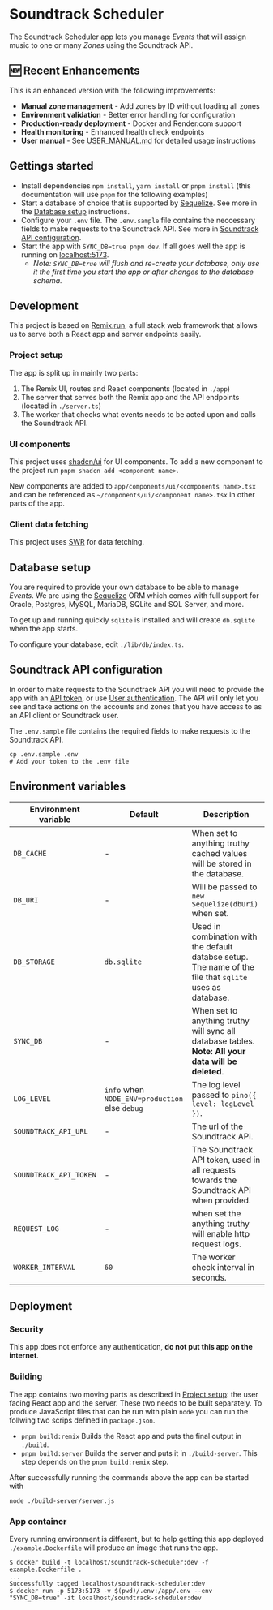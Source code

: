 # Soundtrack Scheduler

The Soundtrack Scheduler app lets you manage _Events_ that will assign music to one or many _Zones_ using the Soundtrack API.

## 🆕 Recent Enhancements

This is an enhanced version with the following improvements:
- **Manual zone management** - Add zones by ID without loading all zones
- **Environment validation** - Better error handling for configuration
- **Production-ready deployment** - Docker and Render.com support
- **Health monitoring** - Enhanced health check endpoints
- **User manual** - See [USER_MANUAL.md](USER_MANUAL.md) for detailed usage instructions

## Gettings started

- Install dependencies `npm install`, `yarn install` or `pnpm install` (this documentation will use `pnpm` for the following examples)
- Start a database of choice that is supported by [Sequelize](https://sequelize.org/). See more in the [Database setup](#database-setup) instructions.
- Configure your `.env` file. The `.env.sample` file contains the neccessary fields to make requests to the Soundtrack API. See more in [Soundtrack API configuration](#soundtrack-api-configuration).
- Start the app with `SYNC_DB=true pnpm dev`. If all goes well the app is running on [localhost:5173](http://localhost:5173).
  - _Note: `SYNC_DB=true` will flush and re-create your database, only use it the first time you start the app or after changes to the database schema._

## Development

This project is based on [Remix.run](https://remix.run/), a full stack web framework that allows us to serve both a React app and server endpoints easily.

### Project setup

The app is split up in mainly two parts:

1. The Remix UI, routes and React components (located in `./app`)
1. The server that serves both the Remix app and the API endpoints (located in `./server.ts`)
1. The worker that checks what events needs to be acted upon and calls the Soundtrack API.

### UI components

This project uses [shadcn/ui](https://ui.shadcn.com) for UI components. To add a new component to the project run `pnpm shadcn add <component name>`.

New components are added to `app/components/ui/<components name>.tsx` and can be referenced as `~/components/ui/<component name>.tsx` in other parts of the app.

### Client data fetching

This project uses [SWR](https://swr.vercel.app/) for data fetching.

## Database setup

You are required to provide your own database to be able to manage _Events_. We are using the [Sequelize](https://sequelize.org/) ORM which comes with full support for Oracle, Postgres, MySQL, MariaDB, SQLite and SQL Server, and more.

To get up and running quickly `sqlite` is installed and will create `db.sqlite` when the app starts.

To configure your database, edit `./lib/db/index.ts`.

## Soundtrack API configuration

In order to make requests to the Soundtrack API you will need to provide the app with an [API token](https://api.soundtrackyourbrand.com/v2/docs#requirements), or use [User authentication](https://api.soundtrackyourbrand.com/v2/docs#authorizing-as-a-user). The API will only let you see and take actions on the accounts and zones that you have access to as an API client or Soundtrack user.

The `.env.sample` file contains the required fields to make requests to the Soundtrack API.

```shell
cp .env.sample .env
# Add your token to the .env file
```

## Environment variables

| Environment variable   | Default                                        | Description                                                                                              |
| ---------------------- | ---------------------------------------------- | -------------------------------------------------------------------------------------------------------- |
| `DB_CACHE`             | -                                              | When set to anything truthy cached values will be stored in the database.                                |
| `DB_URI`               | -                                              | Will be passed to `new Sequelize(dbUri)` when set.                                                       |
| `DB_STORAGE`           | `db.sqlite`                                    | Used in combination with the default databse setup. The name of the file that `sqlite` uses as database. |
| `SYNC_DB`              | -                                              | When set to anything truthy will sync all database tables. **Note: All your data will be deleted**.      |
| `LOG_LEVEL`            | `info` when `NODE_ENV=production` else `debug` | The log level passed to `pino({ level: logLevel })`.                                                     |
| `SOUNDTRACK_API_URL`   | -                                              | The url of the Soundtrack API.                                                                           |
| `SOUNDTRACK_API_TOKEN` | -                                              | The Soundtrack API token, used in all requests towards the Soundtrack API when provided.                 |
| `REQUEST_LOG`          | -                                              | when set the anything truthy will enable http request logs.                                              |
| `WORKER_INTERVAL`      | `60`                                           | The worker check interval in seconds.                                                                    |

## Deployment

### Security

This app does not enforce any authentication, **do not put this app on the internet**.

### Building

The app contains two moving parts as described in [Project setup](#project-setup): the user facing React app and the server. These two needs to be built separately. To produce JavaScript files that can be run with plain `node` you can run the follwing two scrips defined in `package.json`.

- `pnpm build:remix` Builds the React app and puts the final output in `./build`.
- `pnpm build:server` Builds the server and puts it in `./build-server`. This step depends on the `pnpm build:remix` step.

After successfully running the commands above the app can be started with

```shell
node ./build-server/server.js
```

### App container

Every running environment is different, but to help getting this app deployed `./example.Dockerfile` will produce an image that runs the app.

```shell
$ docker build -t localhost/soundtrack-scheduler:dev -f example.Dockerfile .
...
Successfully tagged localhost/soundtrack-scheduler:dev
$ docker run -p 5173:5173 -v $(pwd)/.env:/app/.env --env "SYNC_DB=true" -it localhost/soundtrack-scheduler:dev
```
